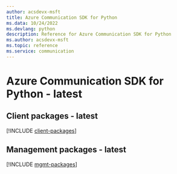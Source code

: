 ```yaml
---
author: acsdevx-msft
title: Azure Communication SDK for Python
ms.data: 10/24/2022
ms.devlang: python
description: Reference for Azure Communication SDK for Python
ms.author: acsdevx-msft
ms.topic: reference
ms.service: communication
---
```

# Azure Communication SDK for Python - latest

## Client packages - latest
[!INCLUDE [client-packages](communication-client-index.md)]
## Management packages - latest
[!INCLUDE [mgmt-packages](communication-mgmt-index.md)]